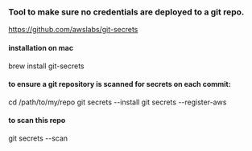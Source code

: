 ### Tool to make sure no credentials are deployed to a git repo.

https://github.com/awslabs/git-secrets

#### installation on mac
brew install git-secrets

#### to ensure a git repository is scanned for secrets on each commit:

cd /path/to/my/repo
git secrets --install
git secrets --register-aws


#### to scan this repo
git secrets --scan